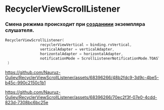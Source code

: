 # RecyclerViewScrollListener

### Смена режима происходит при [созданиии](https://github.com/Nauruz-Guliev/RecyclerViewScrollListener/blob/master/app/src/main/java/ru/example/gnt/hw_recycler_view_listener/MainFragment.kt) экземпляра слушателя.

```Kotlin
RecyclerViewScrollListener(
                recyclerViewVertical = binding.rvVertical,
                verticalAdapter = verticalAdapter,
                horizontalAdapter = horizontalAdapter,
                notificationMode = ScrollListenerNotificationMode.TOAST // или ScrollListenerNotificationMode.TEXT 
 )
```


https://github.com/Nauruz-Guliev/RecyclerViewScrollListener/assets/68396266/48b2fdc9-3d9c-4be5-b45c-990c2150c1b1

https://github.com/Nauruz-Guliev/RecyclerViewScrollListener/assets/68396266/70ec2f3f-07e0-4cdd-823d-7308bc6bc25e

